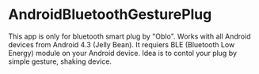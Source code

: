 # AndroidBluetoothGesturePlug

This app is only for bluetooth smart plug by "Oblo". 
Works with all Android devices from Android 4.3 (Jelly Bean).
It requiers BLE (Bluetooth Low Energy) module on your Android device.
Idea is to contol your plug by simple gesture, shaking device.
